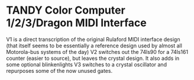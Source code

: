 # TANDY Color Computer 1/2/3/Dragon MIDI Interface

V1 is a direct transcription of the original Rulaford MIDI interface design (that itself seems to be essentially a reference design used by almost all Motorola-bus systems of the day)
V2 switches out the 74ls90 for a 74ls161 counter (easier to source), but leaves the crystal design.  It also adds in some optional blinkenlights
V3 switches to a crystal oscillator and repurposes some of the now unused gates.
